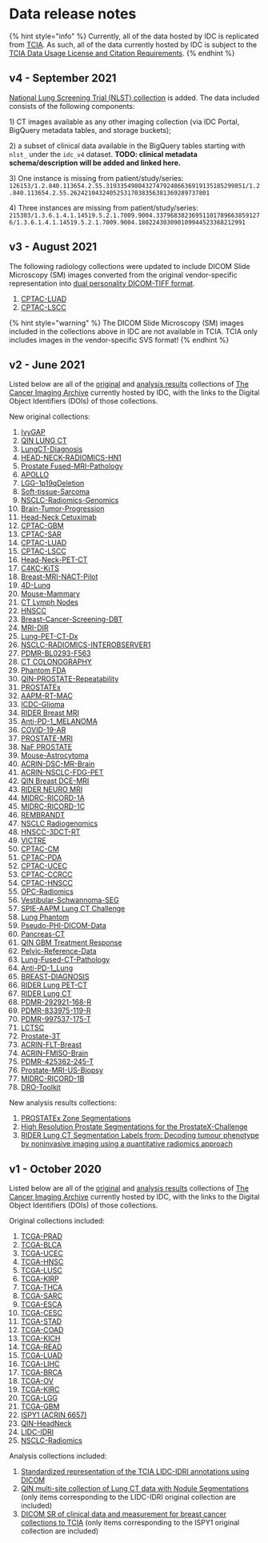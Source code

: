 # Data release notes



{% hint style="info" %}
Currently, all of the data hosted by IDC is replicated from [TCIA](https://www.cancerimagingarchive.net/). As such, all of the data currently hosted by IDC is subject to the [TCIA Data Usage License and Citation Requirements](https://wiki.cancerimagingarchive.net/x/c4hF).
{% endhint %}

## v4 - September 2021

[National Lung Screening Trial \(NLST\) collection](https://doi.org/10.7937/tcia.hmq8-j677) is added. The data included consists of the following components:

1\) CT images available as any other imaging collection \(via IDC Portal, BigQuery metadata tables, and storage buckets\);

2\) a subset of clinical data available in the BigQuery tables starting with `nlst_` under the `idc_v4` dataset. **TODO: clinical metadata schema/description will be added and linked here.**

3\) One instance is missing from patient/study/series:  
`126153/1.2.840.113654.2.55.319335498043274792486636919135185299851/1.2.840.113654.2.55.262421043240525317038356381369289737801`

4\) Three instances are missing from patient/study/series:  
`215303/1.3.6.1.4.1.14519.5.2.1.7009.9004.337968382369511017896638591276/1.3.6.1.4.1.14519.5.2.1.7009.9004.180224303090109944523368212991`

## v3 - August 2021

The following radiology collections were updated to include DICOM Slide Microscopy \(SM\) images converted from the original vendor-specific representation into [dual personality DICOM-TIFF format](../dicom/dicom-tiff-dual-personality-files.md).

1. [CPTAC-LUAD](https://doi.org/10.7937/K9/TCIA.2018.PAT12TBS)
2. [CPTAC-LSCC](https://doi.org/10.7937/K9/TCIA.2018.6EMUB5L2)

{% hint style="warning" %}
The DICOM Slide Microscopy \(SM\) images included in the collections above in IDC are not available in TCIA. TCIA only includes images in the vendor-specific SVS format!
{% endhint %}

## v2 - June 2021

Listed below are all of the [original](https://www.cancerimagingarchive.net/collections/) and [analysis results](https://www.cancerimagingarchive.net/tcia-analysis-results/) collections of [The Cancer Imaging Archive](https://www.cancerimagingarchive.net/) currently hosted by IDC, with the links to the Digital Object Identifiers \(DOIs\) of those collections.

New original collections:

1. [IvyGAP](https://doi.org/10.7937/K9/TCIA.2016.XLwaN6nL)
2. [QIN LUNG CT](https://doi.org/10.7937/K9/TCIA.2015.NPGZYZBZ)
3. [LungCT-Diagnosis](https://doi.org/10.7937/K9/TCIA.2015.A6V7JIWX)
4. [HEAD-NECK-RADIOMICS-HN1](https://doi.org/10.7937/tcia.2019.8kap372n)
5. [Prostate Fused-MRI-Pathology](https://doi.org/10.7937/K9/TCIA.2016.TLPMR1AM)
6. [APOLLO](https://doi.org/https://wiki.cancerimagingarchive.net/x/N4NyAQ)
7. [LGG-1p19qDeletion](https://doi.org/10.7937/K9/TCIA.2017.dwehtz9v)
8. [Soft-tissue-Sarcoma](https://doi.org/10.7937/K9/TCIA.2015.7GO2GSKS)
9. [NSCLC-Radiomics-Genomics](https://doi.org/10.7937/K9/TCIA.2015.L4FRET6Z)
10. [Brain-Tumor-Progression](https://doi.org/10.7937/K9/TCIA.2018.15quzvnb)
11. [Head-Neck Cetuximab](https://doi.org/10.7937/K9/TCIA.2015.7AKGJUPZ)
12. [CPTAC-GBM](https://doi.org/10.7937/K9/TCIA.2018.3RJE41Q1)
13. [CPTAC-SAR](https://doi.org/10.7937/TCIA.2019.9bt23r95)
14. [CPTAC-LUAD](https://doi.org/10.7937/K9/TCIA.2018.PAT12TBS)
15. [CPTAC-LSCC](https://doi.org/10.7937/K9/TCIA.2018.6EMUB5L2)
16. [Head-Neck-PET-CT](https://doi.org/10.7937/K9/TCIA.2017.8oje5q00)
17. [C4KC-KiTS](https://doi.org/10.7937/TCIA.2019.IX49E8NX)
18. [Breast-MRI-NACT-Pilot](https://doi.org/10.7937/K9/TCIA.2016.QHSYHJKY)
19. [4D-Lung](https://doi.org/10.7937/K9/TCIA.2016.ELN8YGLE)
20. [Mouse-Mammary](https://doi.org/10.7937/K9/TCIA.2015.9P42KSE6)
21. [CT Lymph Nodes](https://doi.org/10.7937/K9/TCIA.2015.AQIIDCNM)
22. [HNSCC](https://doi.org/10.7937/k9/tcia.2020.a8sh-7363)
23. [Breast-Cancer-Screening-DBT](https://doi.org/10.7937/e4wt-cd02)
24. [MRI-DIR](https://doi.org/10.7937/K9/TCIA.2018.3f08iejt)
25. [Lung-PET-CT-Dx](https://doi.org/10.7937/TCIA.2020.NNC2-0461)
26. [NSCLC-RADIOMICS-INTEROBSERVER1](https://doi.org/10.7937/tcia.2019.cwvlpd26)
27. [PDMR-BL0293-F563](https://doi.org/10.7937/tcia.2019.b6u7wmqw)
28. [CT COLONOGRAPHY](https://doi.org/10.7937/K9/TCIA.2015.NWTESAY1)
29. [Phantom FDA](https://doi.org/10.7937/K9/TCIA.2015.ORBJKMUX)
30. [QIN-PROSTATE-Repeatability](https://doi.org/10.7937/K9/TCIA.2018.MR1CKGND)
31. [PROSTATEx](https://doi.org/10.7937/K9TCIA.2017.MURS5CL)
32. [AAPM-RT-MAC](https://doi.org/10.7937/tcia.2019.bcfjqfqb)
33. [ICDC-Glioma](https://doi.org/10.7937/TCIA.SVQT-Q016)
34. [RIDER Breast MRI](https://doi.org/10.7937/K9/TCIA.2015.H1SXNUXL)
35. [Anti-PD-1\_MELANOMA](https://doi.org/10.7937/tcia.2019.1ae0qtcu)
36. [COVID-19-AR](https://doi.org/10.7937/tcia.2020.py71-5978)
37. [PROSTATE-MRI](https://doi.org/10.7937/K9/TCIA.2016.6046GUDv)
38. [NaF PROSTATE](https://doi.org/10.7937/K9/TCIA.2015.ISOQTHKO)
39. [Mouse-Astrocytoma](https://doi.org/10.7937/K9TCIA.2017.SGW7CAQW)
40. [ACRIN-DSC-MR-Brain](https://doi.org/10.7937/tcia.2019.zr1pjf4i)
41. [ACRIN-NSCLC-FDG-PET](https://doi.org/10.7937/tcia.2019.30ilqfcl)
42. [QIN Breast DCE-MRI](https://doi.org/10.7937/K9/TCIA.2014.A2N1IXOX)
43. [RIDER NEURO MRI](https://doi.org/10.7937/K9/TCIA.2015.VOSN3HN1)
44. [MIDRC-RICORD-1A](https://doi.org/10.7937/VTW4-X588)
45. [MIDRC-RICORD-1C](https://doi.org/10.7937/91ah-v663)
46. [REMBRANDT](https://doi.org/10.7937/K9/TCIA.2015.588OZUZB)
47. [NSCLC Radiogenomics](https://doi.org/10.7937/K9/TCIA.2017.7hs46erv)
48. [HNSCC-3DCT-RT](https://doi.org/10.7937/K9/TCIA.2018.13upr2xf)
49. [VICTRE](https://doi.org/10.7937/TCIA.2019.ho23nxaw)
50. [CPTAC-CM](https://doi.org/10.7937/K9/TCIA.2018.ODU24GZE)
51. [CPTAC-PDA](https://doi.org/10.7937/K9/TCIA.2018.SC20FO18)
52. [CPTAC-UCEC](https://doi.org/10.7937/K9/TCIA.2018.3R3JUISW)
53. [CPTAC-CCRCC](https://doi.org/10.7937/K9/TCIA.2018.OBLAMN27)
54. [CPTAC-HNSCC](https://doi.org/10.7937/K9/TCIA.2018.UW45NH81)
55. [OPC-Radiomics](https://doi.org/10.7937/tcia.2019.8dho2gls)
56. [Vestibular-Schwannoma-SEG](https://doi.org/10.7937/TCIA.9YTJ-5Q73)
57. [SPIE-AAPM Lung CT Challenge](https://doi.org/10.7937/K9/TCIA.2015.UZLSU3FL)
58. [Lung Phantom](https://doi.org/10.7937/K9/TCIA.2015.08A1IXOO)
59. [Pseudo-PHI-DICOM-Data](https://doi.org/10.7937/s17z-r072)
60. [Pancreas-CT](https://doi.org/10.7937/K9/TCIA.2016.tNB1kqBU)
61. [QIN GBM Treatment Response](https://doi.org/10.7937/K9/TCIA.2016.nQF4gpn2)
62. [Pelvic-Reference-Data](https://doi.org/10.7937/TCIA.2019.woskq5oo)
63. [Lung-Fused-CT-Pathology](https://doi.org/10.7937/K9/TCIA.2018.SMT36LPN)
64. [Anti-PD-1\_Lung](https://doi.org/10.7937/tcia.2019.zjjwb9ip)
65. [BREAST-DIAGNOSIS](https://doi.org/10.7937/K9/TCIA.2015.SDNRQXXR)
66. [RIDER Lung PET-CT](https://doi.org/10.7937/K9/TCIA.2015.OFIP7TVM)
67. [RIDER Lung CT](https://doi.org/10.7937/K9/TCIA.2015.U1X8A5NR)
68. [PDMR-292921-168-R](https://doi.org/10.7937/TCIA.2020.PCAK-8Z10)
69. [PDMR-833975-119-R](https://doi.org/10.7937/TCIA.0ECK-C338)
70. [PDMR-997537-175-T](https://doi.org/10.7937/TCIA.2020.BRY9-4N29)
71. [LCTSC](https://doi.org/10.7937/K9/TCIA.2017.3r3fvz08)
72. [Prostate-3T](https://doi.org/10.7937/K9/TCIA.2015.QJTV5IL5)
73. [ACRIN-FLT-Breast](https://doi.org/10.7937/K9/TCIA.2017.ol20zmxg)
74. [ACRIN-FMISO-Brain](https://doi.org/10.7937/K9/TCIA.2018.vohlekok)
75. [PDMR-425362-245-T](https://doi.org/10.7937/TCIA.2020.7YRS-7J97)
76. [Prostate-MRI-US-Biopsy](https://doi.org/10.7937/TCIA.2020.A61IOC1A)
77. [MIDRC-RICORD-1B](https://doi.org/10.7937/31V8-4A40)
78. [DRO-Toolkit](https://doi.org/10.7937/t062-8262)

New analysis results collections:

1. [PROSTATEx Zone Segmentations](https://doi.org/10.7937/tcia.nbb4-4655)
2. [High Resolution Prostate Segmentations for the ProstateX-Challenge](https://doi.org/10.7937/TCIA.2019.DEG7ZG1U)
3. [RIDER Lung CT Segmentation Labels from: Decoding tumour phenotype by noninvasive imaging using a quantitative radiomics approach](https://doi.org/10.7937/tcia.2020.jit9grk8)

## v1 - October 2020

Listed below are all of the [original](https://www.cancerimagingarchive.net/collections/) and [analysis results](https://www.cancerimagingarchive.net/tcia-analysis-results/) collections of [The Cancer Imaging Archive](https://www.cancerimagingarchive.net/) currently hosted by IDC, with the links to the Digital Object Identifiers \(DOIs\) of those collections.

Original collections included:

1. [TCGA-PRAD](https://doi.org/10.7937/K9/TCIA.2016.YXOGLM4Y) 
2. [TCGA-BLCA](https://doi.org/10.7937/K9/TCIA.2016.8LNG8XDR) 
3. [TCGA-UCEC](https://doi.org/10.7937/K9/TCIA.2016.GKJ0ZWAC) 
4. [TCGA-HNSC](https://doi.org/10.7937/K9/TCIA.2016.LXKQ47MS) 
5. [TCGA-LUSC](https://doi.org/10.7937/K9/TCIA.2016.TYGKKFMQ) 
6. [TCGA-KIRP](https://doi.org/10.7937/K9/TCIA.2016.ACWOGBEF) 
7. [TCGA-THCA](https://doi.org/10.7937/K9/TCIA.2016.9ZFRVF1B) 
8. [TCGA-SARC](https://doi.org/10.7937/K9/TCIA.2016.CX6YLSUX) 
9. [TCGA-ESCA](https://doi.org/10.7937/K9/TCIA.2016.VPTNRGFY) 
10. [TCGA-CESC](https://doi.org/10.7937/K9/TCIA.2016.SQ4M8YP4) 
11. [TCGA-STAD](https://doi.org/10.7937/K9/TCIA.2016.GDHL9KIM) 
12. [TCGA-COAD](https://doi.org/10.7937/K9/TCIA.2016.HJJHBOXZ) 
13. [TCGA-KICH](https://doi.org/10.7937/K9/TCIA.2016.YU3RBCZN) 
14. [TCGA-READ](https://doi.org/10.7937/K9/TCIA.2016.F7PPNPNU) 
15. [TCGA-LUAD](https://doi.org/10.7937/K9/TCIA.2016.JGNIHEP5) 
16. [TCGA-LIHC](https://doi.org/10.7937/K9/TCIA.2016.IMMQW8UQ) 
17. [TCGA-BRCA](https://doi.org/10.7937/K9/TCIA.2016.AB2NAZRP) 
18. [TCGA-OV](https://doi.org/10.7937/K9/TCIA.2016.NDO1MDFQ) 
19. [TCGA-KIRC](https://doi.org/10.7937/K9/TCIA.2016.V6PBVTDR) 
20. [TCGA-LGG](https://doi.org/10.7937/K9/TCIA.2016.L4LTD3TK) 
21. [TCGA-GBM](https://doi.org/10.7937/K9/TCIA.2016.RNYFUYE9)
22. [ISPY1 \(ACRIN 6657\)](https://doi.org/10.7937/K9/TCIA.2016.HdHpgJLK) 
23. [QIN-HeadNeck](https://doi.org/10.7937/K9/TCIA.2015.K0F5CGLI) 
24. [LIDC-IDRI](https://doi.org/10.7937/K9/TCIA.2015.LO9QL9SX) 
25. [NSCLC-Radiomics](https://wiki.cancerimagingarchive.net/display/Public/NSCLC-Radiomics)

Analysis collections included:

1. [Standardized representation of the TCIA LIDC-IDRI annotations using DICOM](https://doi.org/10.7937/TCIA.2018.h7umfurq) 
2. [QIN multi-site collection of Lung CT data with Nodule Segmentations](https://doi.org/10.7937/K9/TCIA.2015.1BUVFJR7) \(only items corresponding to the LIDC-IDRI original collection are included\)
3. [DICOM SR of clinical data and measurement for breast cancer collections to TCIA](https://doi.org/10.7937/TCIA.2019.wgllssg1) \(only items corresponding to the ISPY1 original collection are included\)

